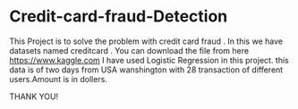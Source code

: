 # Credit-card-fraud-Detection

This Project is to solve the problem with credit card fraud . In this we have datasets named creditcard .
You can download the file from here https://www.kaggle.com I have used Logistic Regression in this project. this data is of two days from USA wanshington with 28 transaction of different users.Amount is in dollers.

THANK YOU!

